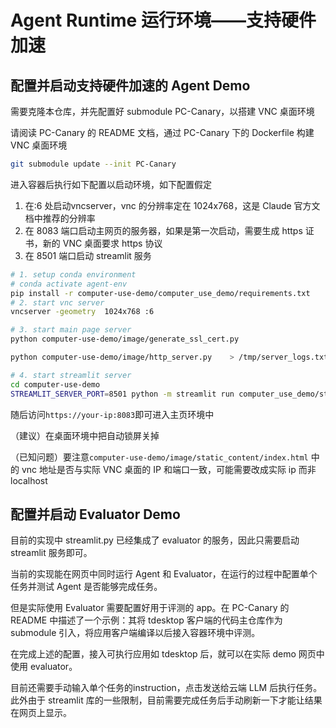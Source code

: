# Agent Runtime 运行环境——支持硬件加速

## 配置并启动支持硬件加速的 Agent Demo

需要克隆本仓库，并先配置好 submodule PC-Canary，以搭建 VNC 桌面环境

请阅读 PC-Canary 的 README 文档，通过 PC-Canary 下的 Dockerfile 构建 VNC 桌面环境
```bash
git submodule update --init PC-Canary
```

进入容器后执行如下配置以启动环境，如下配置假定
1. 在:6 处启动vncserver，vnc 的分辨率定在 1024x768，这是 Claude 官方文档中推荐的分辨率
2. 在 8083 端口启动主网页的服务器，如果是第一次启动，需要生成 https 证书，新的 VNC 桌面要求 https 协议
3. 在 8501 端口启动 streamlit 服务

```bash
# 1. setup conda environment
# conda activate agent-env
pip install -r computer-use-demo/computer_use_demo/requirements.txt
# 2. start vnc server 
vncserver -geometry  1024x768 :6

# 3. start main page server
python computer-use-demo/image/generate_ssl_cert.py

python computer-use-demo/image/http_server.py    > /tmp/server_logs.txt 2>&1 &

# 4. start streamlit server 
cd computer-use-demo
STREAMLIT_SERVER_PORT=8501 python -m streamlit run computer_use_demo/streamlit.py
```
随后访问`https://your-ip:8083`即可进入主页环境中

（建议）在桌面环境中把自动锁屏关掉

（已知问题）要注意`computer-use-demo/image/static_content/index.html` 中的 vnc 地址是否与实际 VNC 桌面的 IP 和端口一致，可能需要改成实际 ip 而非 localhost

## 配置并启动 Evaluator Demo
目前的实现中 streamlit.py 已经集成了 evaluator 的服务，因此只需要启动 streamlit 服务即可。

当前的实现能在网页中同时运行 Agent 和 Evaluator，在运行的过程中配置单个任务并测试 Agent 是否能够完成任务。

但是实际使用 Evaluator 需要配置好用于评测的 app。在 PC-Canary 的 README 中描述了一个示例：其将 tdesktop 客户端的代码主仓库作为 submodule 引入，将应用客户端编译以后接入容器环境中评测。

在完成上述的配置，接入可执行应用如 tdesktop 后，就可以在实际 demo 网页中使用 evaluator。

目前还需要手动输入单个任务的instruction，点击发送给云端 LLM 后执行任务。此外由于 streamlit 库的一些限制，目前需要完成任务后手动刷新一下才能让结果在网页上显示。